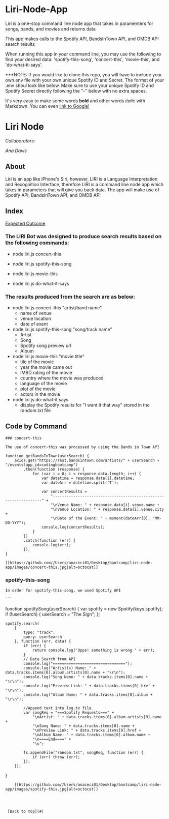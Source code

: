 # Liri-Node-App

Liri is a one-stop command line node app that takes in paramenters for songs, bands, and movies and returns data

This app makes calls to the Spotify API, BandsInTown API,  and OMDB API search results

When running this app in your command line, you may use the following to find your desired data:
'spotify-this-song', 'concert-this', 'movie-this', and 'do-what-it-says'.


***NOTE: If you would like to clone this repo, you will have to include your own.env file with your own unique Spotify ID and Secret. The format of your .env shoul look like below. Make sure to use your unique Spotify ID and Spotify Secret directly following the "-" below with no extra spaces.



It's very easy to make some words **bold** and other words *italic* with Markdown. You can even [link to Google!](http://google.com)



# Liri Node 
 
*Collaborators:* 
 
*Ana Davis* 
 
## About 
 
Liri is an app like iPhone's Siri, however, LIRI is a Language Interpretation and Recognition Interface, therefore LIRI is a command line node app which takes in parameters that will give you back data. The app will make use of Spotify API, BandsInTown API, and OMDB API 
## Index 
 
[Expected Outcome](#Expected-Outcome) 

 
### The LIRI Bot was designed to produce search results based on the following commands:
 
  * node liri.js concert-this
 
  * node liri.js spotify-this-song 
      
 
  * node liri.js movie-this 
      
 
  * node liri.js do-what-it-says
 

 ### The results produced from the search are as below:

  * node liri.js concert-this "artist/band name"
    * name of venue
    * venue location
    * date of event
  * node liri.js spotify-this-song "song/track name"
    * Artist
    * Song
    * Spotify song preview url
    * Album
  * node liri.js movie-this "movie title"
    * tile of the movie
    * year the movie came out
    * IMBD rating of the movie
    * country where the movie was produced
    * language of the movie
    * plot of the movie
    * actors in the movie
  * node liri.js do-what-it says
    * display the Spotify results for "I want it that way" stored in the random.txt file

## Code by Command

    ### concert-this

    The use of concert-this was processed by using the Bands in Town API
```
function getBandsInTown(userSearch) {
    axios.get("https://rest.bandsintown.com/artists/" + userSearch + "/events?app_id=codingbootcamp")
        .then(function (response) {
            for (var i = 0; i < response.data.length; i++) {
                var datetime = response.data[i].datetime;
                var dateArr = datetime.split('T');

                var concertResults =
                    "-----------------------------------------------------------------" +
                    "\nVenue Name: " + response.data[i].venue.name +
                    "\nVenue Location: " + response.data[i].venue.city +
                    "\nDate of the Event: " + moment(dateArr[0], "MM-DD-YYY");
                console.log(concertResults);
            }
        })
        .catch(function (err) {
            console.log(err);
        });
}
```
    [[https://github.com//Users/anaceci01/Desktop/bootcamp/liri-node-app/images/concert-this.jpg|alt=octocat]]


### spotify-this-song
    In order for spotify-this-song, we used Spotify API

    ```
function spotifySong(userSearch) {
    var spotify = new Spotify(keys.spotify);
    if (!userSearch) {
        userSearch = "The Sign";
    };

    spotify.search(
        {
            type: "track",
            query: userSearch
        }, function (err, data) {
            if (err) {
                return console.log('Opps! something is wrong ' + err);
            }
            // Data Search from API
            console.log("================================");
            console.log("Artist(s) Name: " + data.tracks.items[0].album.artists[0].name + "\r\n");
            console.log("Song Name: " + data.tracks.items[0].name + "\r\n");
            console.log("Preview Link: " + data.tracks.items[0].href + "\r\n");
            console.log("Album Name: " + data.tracks.items[0].album + "\r\n");

            //Append text into log.tx file
            var songReq = "===Spotify Requests===" +
                "\nArtist: " + data.tracks.items[0].album.artists[0].name +
                "\nSong Name: " + data.tracks.items[0].name +
                "\nPreview Link: " + data.tracks.items[0].href +
                "\nAlbum Name: " + data.tracks.items[0].album.name +
                "\n====End====" +
                "\n";

            fs.appendFile("random.txt", songReq, function (err) {
                if (err) throw (err);
            });
        });
}
```
    [[https://github.com//Users/anaceci01/Desktop/bootcamp/liri-node-app/images/spotify-this.jpg|alt=octocat]]




 [Back to top](#)